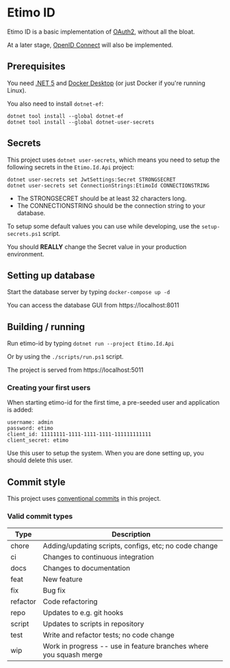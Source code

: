 # Etimo ID

Etimo ID is a basic implementation of [OAuth2](https://tools.ietf.org/html/rfc6749#section-5.2), without all the bloat.

At a later stage, [OpenID Connect](https://openid.net/specs/openid-connect-core-1_0.html) will also be implemented.

## Prerequisites

You need [.NET 5](https://dotnet.microsoft.com/download/dotnet/5.0) and [Docker Desktop](https://www.docker.com/products/docker-desktop) (or just Docker if you're running Linux).

You also need to install `dotnet-ef`:

```
dotnet tool install --global dotnet-ef
dotnet tool install --global dotnet-user-secrets
```

## Secrets

This project uses `dotnet user-secrets`, which means you need to setup the following secrets in the `Etimo.Id.Api` project:

```
dotnet user-secrets set JwtSettings:Secret STRONGSECRET
dotnet user-secrets set ConnectionStrings:EtimoId CONNECTIONSTRING
```

* The STRONGSECRET should be at least 32 characters long.
* The CONNECTIONSTRING should be the connection string to your database.

To setup some default values you can use while developing, use the `setup-secrets.ps1` script.

You should **REALLY** change the Secret value in your production environment.

## Setting up database

Start the database server by typing `docker-compose up -d`

You can access the database GUI from https://localhost:8011

## Building / running

Run etimo-id by typing `dotnet run --project Etimo.Id.Api`

Or by using the `./scripts/run.ps1` script.

The project is served from https://localhost:5011

### Creating your first users

When starting etimo-id for the first time, a pre-seeded user and application is added:

```
username: admin
password: etimo
client_id: 11111111-1111-1111-1111-111111111111
client_secret: etimo
```

Use this user to setup the system. When you are done setting up, you should delete this user.

## Commit style

This project uses [conventional commits](https://www.conventionalcommits.org/en/v1.0.0/) in this project.

### Valid commit types

Type | Description
--- | ---
chore | Adding/updating scripts, configs, etc; no code change
ci | Changes to continuous integration
docs | Changes to documentation
feat | New feature
fix | Bug fix
refactor | Code refactoring
repo | Updates to e.g. git hooks
script | Updates to scripts in repository
test | Write and refactor tests; no code change
wip | Work in progress -- use in feature branches where you squash merge
